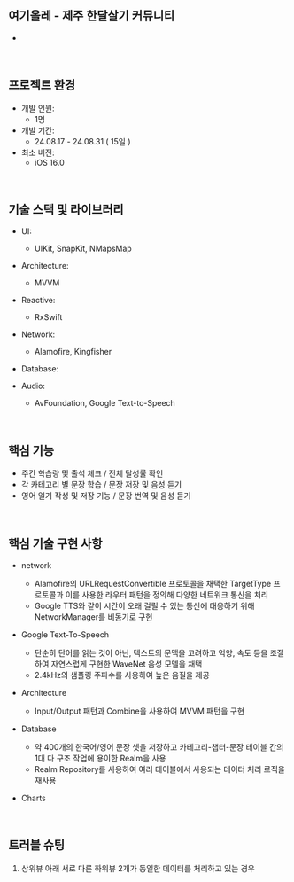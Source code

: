 ## 여기올레 - 제주 한달살기 커뮤니티
- 
<br/>

## 프로젝트 환경
- 개발 인원:
  - 1명
- 개발 기간:
  - 24.08.17 - 24.08.31 ( 15일 )
- 최소 버전:
  - iOS 16.0
<br/>

## 기술 스택 및 라이브러리
- UI:
  - UIKit, SnapKit, NMapsMap
- Architecture:
  - MVVM
- Reactive:
  - RxSwift
- Network:
  - Alamofire, Kingfisher
- Database:
  
- Audio:
  - AvFoundation, Google Text-to-Speech  
<br/>

## 핵심 기능

- 주간 학습량 및 출석 체크 / 전체 달성률 확인
- 각 카테고리 별 문장 학습 / 문장 저장 및 음성 듣기
- 영어 일기 작성 및 저장 기능 / 문장 번역 및 음성 듣기
<br/>
 
## 핵심 기술 구현 사항
- network
  - Alamofire의 URLRequestConvertible 프로토콜을 채택한 TargetType 프로토콜과 이를 사용한 라우터 패턴을 정의해 다양한 네트워크 통신을 처리
  - Google TTS와 같이 시간이 오래 걸릴 수 있는 통신에 대응하기 위해 NetworkManager를 비동기로 구현
 
- Google Text-To-Speech
  - 단순히 단어를 읽는 것이 아닌, 텍스트의 문맥을 고려하고 억양, 속도 등을 조절하여 자연스럽게  구현한 WaveNet 음성 모델을 채택
  - 2.4kHz의 샘플링 주파수를 사용하여 높은 음질을 제공
 
- Architecture
  - Input/Output 패턴과 Combine을 사용하여 MVVM 패턴을 구현
 
- Database
  - 약 400개의 한국어/영어 문장 셋을 저장하고 카테고리-챕터-문장 테이블 간의 1대 다 구조 작업에 용이한 Realm을 사용
  - Realm Repository를 사용하여 여러 테이블에서 사용되는 데이터 처리 로직을 재사용
 
- Charts
<br/>

## 트러블 슈팅
1. 상위뷰 아래 서로 다른 하위뷰 2개가 동일한 데이터를 처리하고 있는 경우
